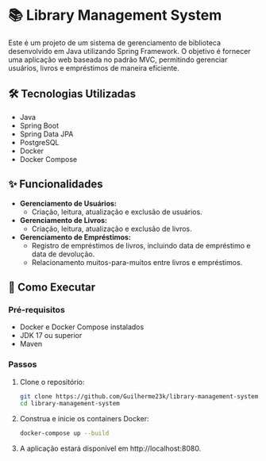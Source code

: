# 📚 Library Management System

Este é um projeto de um sistema de gerenciamento de biblioteca desenvolvido em Java utilizando Spring Framework. O objetivo é fornecer uma aplicação web baseada no padrão MVC, permitindo gerenciar usuários, livros e empréstimos de maneira eficiente.

## 🛠️ Tecnologias Utilizadas

- Java
- Spring Boot
- Spring Data JPA
- PostgreSQL
- Docker
- Docker Compose

## ✨ Funcionalidades

- **Gerenciamento de Usuários:**
  - Criação, leitura, atualização e exclusão de usuários.
- **Gerenciamento de Livros:**
  - Criação, leitura, atualização e exclusão de livros.
- **Gerenciamento de Empréstimos:**
  - Registro de empréstimos de livros, incluindo data de empréstimo e data de devolução.
  - Relacionamento muitos-para-muitos entre livros e empréstimos.

## 🚀 Como Executar

### Pré-requisitos

- Docker e Docker Compose instalados
- JDK 17 ou superior
- Maven

### Passos

1. Clone o repositório:
   ```bash
   git clone https://github.com/Guilherme23k/library-management-system.git
   cd library-management-system
   ```
2. Construa e inicie os containers Docker:
    ```bash
   docker-compose up --build
    ```
3. A aplicação estará disponível em http://localhost:8080.



